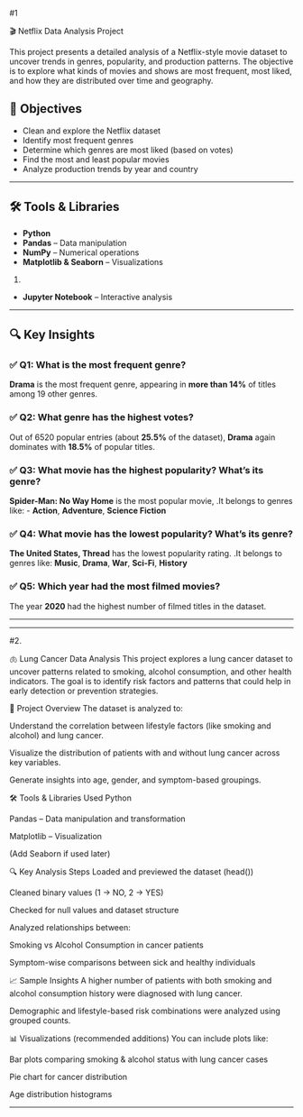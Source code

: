 #1  

🎬 Netflix Data Analysis Project

This project presents a detailed analysis of a Netflix-style movie dataset to uncover trends in genres, popularity, and production patterns. The objective is to explore what kinds of movies and shows are most frequent, most liked, and how they are distributed over time and geography.


## 🎯 Objectives

- Clean and explore the Netflix dataset
- Identify most frequent genres
- Determine which genres are most liked (based on votes)
- Find the most and least popular movies
- Analyze production trends by year and country

---

## 🛠️ Tools & Libraries

- **Python**
- **Pandas** – Data manipulation
- **NumPy** – Numerical operations
- **Matplotlib & Seaborn** – Visualizations
1.

  - **Jupyter Notebook** – Interactive analysis

---

## 🔍 Key Insights

### ✅ Q1: What is the most frequent genre?
**Drama** is the most frequent genre, appearing in **more than 14%** of titles among 19 other genres.

### ✅ Q2: What genre has the highest votes?
Out of 6520 popular entries (about **25.5%** of the dataset), **Drama** again dominates with **18.5%** of popular titles.

### ✅ Q3: What movie has the highest popularity? What’s its genre?
**Spider-Man: No Way Home** is the most popular movie, 
.It belongs to genres like: - **Action**, **Adventure**, **Science Fiction**

### ✅ Q4: What movie has the lowest popularity? What’s its genre?
**The United States, Thread** has the lowest popularity rating. 
.It belongs to genres like: **Music**, **Drama**, **War**, **Sci-Fi**, **History**

### ✅ Q5: Which year had the most filmed movies?
The year **2020** had the highest number of filmed titles in the dataset.

---


-----------------------------------------------------------------------------------------------------------------------------------------------------------------------------------------------------------------

#2. 

🫁 Lung Cancer Data Analysis
This project explores a lung cancer dataset to uncover patterns related to smoking, alcohol consumption, and other health indicators. The goal is to identify risk factors and patterns that could help in early detection or prevention strategies.

📌 Project Overview
The dataset is analyzed to:

Understand the correlation between lifestyle factors (like smoking and alcohol) and lung cancer.

Visualize the distribution of patients with and without lung cancer across key variables.

Generate insights into age, gender, and symptom-based groupings.


🛠️ Tools & Libraries Used
Python

Pandas – Data manipulation and transformation

Matplotlib – Visualization

(Add Seaborn if used later)

🔍 Key Analysis Steps
Loaded and previewed the dataset (head())

Cleaned binary values (1 → NO, 2 → YES)

Checked for null values and dataset structure

Analyzed relationships between:

Smoking vs Alcohol Consumption in cancer patients

Symptom-wise comparisons between sick and healthy individuals

📈 Sample Insights
A higher number of patients with both smoking and alcohol consumption history were diagnosed with lung cancer.

Demographic and lifestyle-based risk combinations were analyzed using grouped counts.

📊 Visualizations (recommended additions)
You can include plots like:

Bar plots comparing smoking & alcohol status with lung cancer cases

Pie chart for cancer distribution

Age distribution histograms


-----------------------------------------------------------------------------------------------------------------------------------------------------------------------------------------------------------------
